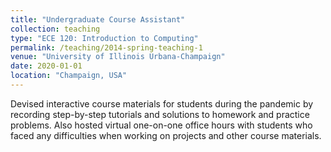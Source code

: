```yaml
---
title: "Undergraduate Course Assistant"
collection: teaching
type: "ECE 120: Introduction to Computing"
permalink: /teaching/2014-spring-teaching-1
venue: "University of Illinois Urbana-Champaign"
date: 2020-01-01
location: "Champaign, USA"
---
```


Devised interactive course materials for students during the pandemic by recording step-by-step tutorials and solutions to homework and practice problems. Also hosted virtual one-on-one office hours with students who faced any difficulties when working on projects and other course materials.